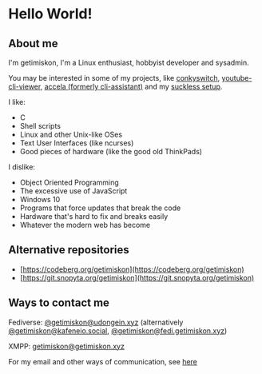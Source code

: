 # Hello World!

## About me
I'm getimiskon, I'm a Linux enthusiast, hobbyist developer and sysadmin.

You may be interested in some of my projects, like [conkyswitch](https://github.com/getimiskon/conkyswitch), [youtube-cli-viewer](https://github.com/getimiskon/youtube-cli-viewer), [accela (formerly cli-assistant)](https://github.com/getimiskon/accela) and my [suckless setup](https://github.com/getimiskon/suckless-setup).

I like:
* C
* Shell scripts
* Linux and other Unix-like OSes
* Text User Interfaces (like ncurses)
* Good pieces of hardware (like the good old ThinkPads)

I dislike:
* Object Oriented Programming
* The excessive use of JavaScript
* Windows 10
* Programs that force updates that break the code
* Hardware that's hard to fix and breaks easily
* Whatever the modern web has become

## Alternative repositories
* [https://codeberg.org/getimiskon](https://codeberg.org/getimiskon)
* [https://git.snopyta.org/getimiskon](https://git.snopyta.org/getimiskon)

## Ways to contact me
Fediverse: [@getimiskon@udongein.xyz](https://udongein.xyz/getimiskon) (alternatively [@getimiskon@kafeneio.social](https://kafeneio.social/@getimiskon), [@getimiskon@fedi.getimiskon.xyz](https://fedi.getimiskon.xyz/getimiskon))

XMPP: getimiskon@getimiskon.xyz

For my email and other ways of communication, see [here](https://getimiskon.xyz/about.html#contact)
